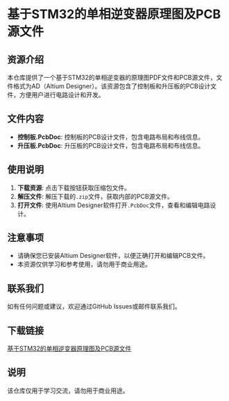 # 基于STM32的单相逆变器原理图及PCB源文件

## 资源介绍

本仓库提供了一个基于STM32的单相逆变器的原理图PDF文件和PCB源文件，文件格式为AD（Altium Designer）。该资源包含了控制板和升压板的PCB设计文件，方便用户进行电路设计和开发。

## 文件内容

- **控制板.PcbDoc**: 控制板的PCB设计文件，包含电路布局和布线信息。
- **升压板.PcbDoc**: 升压板的PCB设计文件，包含电路布局和布线信息。

## 使用说明

1. **下载资源**: 点击下载按钮获取压缩包文件。
2. **解压文件**: 解压下载的`.zip`文件，获取内部的PCB源文件。
3. **打开文件**: 使用Altium Designer软件打开`.PcbDoc`文件，查看和编辑电路设计。

## 注意事项

- 请确保您已安装Altium Designer软件，以便正确打开和编辑PCB文件。
- 本资源仅供学习和参考使用，请勿用于商业用途。

## 联系我们

如有任何问题或建议，欢迎通过GitHub Issues或邮件联系我们。

## 下载链接
[基于STM32的单相逆变器原理图及PCB源文件](https://pan.quark.cn/s/6bb23353109b)

## 说明

该仓库仅用于学习交流，请勿用于商业用途。

